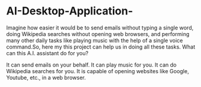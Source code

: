 # AI-Desktop-Application-
Imagine how easier it would be to send emails without typing a single word, doing Wikipedia searches without opening web browsers, and performing many other daily tasks like playing music with the help of a single voice command.So, here my this project can help us in doing all these tasks.
What can this A.I. assistant do for you?

It can send emails on your behalf.
It can play music for you.
It can do Wikipedia searches for you.
It is capable of opening websites like Google, Youtube, etc., in a web browser.
